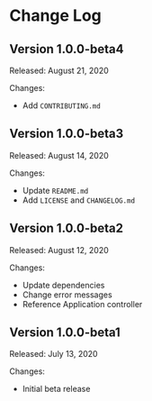 # Change Log

## Version 1.0.0-beta4

Released: August 21, 2020

Changes:

* Add `CONTRIBUTING.md`

## Version 1.0.0-beta3

Released: August 14, 2020

Changes:

* Update `README.md`
* Add `LICENSE` and `CHANGELOG.md`

## Version 1.0.0-beta2

Released: August 12, 2020

Changes:

* Update dependencies
* Change error messages
* Reference Application controller

## Version 1.0.0-beta1

Released: July 13, 2020

Changes:

* Initial beta release